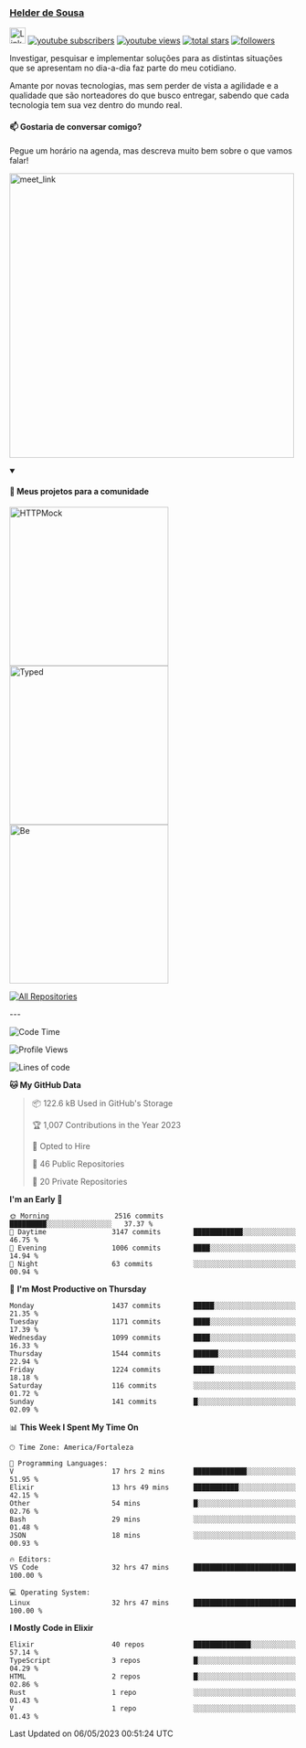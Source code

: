 <p align="left">
<a href="https://github.com/andridus">
    <h3>Helder de Sousa</h3></a>
</p>


<p align="left">
 <a href="https://linkedin.com/in/helder-de-sousa">
    <img height="28px" alt="Linkedin" title="Helder de Sousa" src="https://img.shields.io/badge/-linkedin-blue?style=flat-square&logo=Linkedin&logoColor=white&link=https://www.linkedin.com/in/helder-de-sousa""/></a>
  <a href="https://www.youtube.com/@vocedesenvolvedor?sub_confirmation=1">
    <img alt="youtube subscribers" title="Inscreva-se no canal Você, desenvolvedor" src="https://custom-icon-badges.demolab.com/youtube/channel/subscribers/UCh-qOj_p5CY_AfuR7fEYbwA?color=%23E05D44&label=V0CÊ,%20 DESENVOLVEDOR&logo=video&logoColor=white&style=for-the-badge&labelColor=CE4630""/></a>
  <a href="https://www.youtube.com/@vocedesenvolvedor">
    <img alt="youtube views" title="YouTube Visualizações" src="https://custom-icon-badges.demolab.com/youtube/channel/views/UCh-qOj_p5CY_AfuR7fEYbwA?color=%23E1AD0E&logo=video&logoColor=white&style=for-the-badge&labelColor=C79600"/></a>
  <a href="https://github.com/andridus?tab=repositories&sort=stargazers">
    <img alt="total stars" title="Total de Estrelas no GitHub" src="https://custom-icon-badges.demolab.com/github/stars/andridus?color=55960c&style=for-the-badge&labelColor=488207&logo=star"/></a>
  <a href="https://github.com/andridus?tab=followers">
    <img alt="followers" title="Siga-me on Github" src="https://custom-icon-badges.demolab.com/github/followers/andridus?color=236ad3&labelColor=1155ba&style=for-the-badge&logo=person-add&label=Follow&logoColor=white"/></a>
</p>

<p align="left">
 Investigar, pesquisar e implementar soluções para as distintas situações que se apresentam no dia-a-dia faz parte do meu cotidiano.

Amante por novas tecnologias, mas sem perder de vista a agilidade e a qualidade que são norteadores do que busco entregar, sabendo que cada tecnologia tem sua vez dentro do mundo real.
</p>

#### 📫 Gostaria de conversar comigo?

Pegue um horário na agenda, mas descreva muito bem sobre o que vamos falar!

<a href="https://calendly.com/andridus/30min" target="_blank"><img width="498" alt="meet_link" src="https://user-images.githubusercontent.com/15426564/144297439-f530f383-e73e-41e0-9914-a9b7d3f432e5.png"></a>


<details open>
  <summary><h4>📘 Meus projetos para a comunidade</h4></summary>

  <p align="left">
    <a href="https://github.com/andridus/httpmock"><img width="278" src="https://denvercoder1-github-readme-stats.vercel.app/api/pin/?username=andridus&repo=httpmock&theme=default&show_icons=true" alt="HTTPMock"></a>
    <a href="https://github.com/andridus/typed"><img width="278" src="https://denvercoder1-github-readme-stats.vercel.app/api/pin/?username=andridus&repo=typed&theme=default&show_icons=true" alt="Typed"></a>
    <a href="https://github.com/andridus/bee"><img width="278" src="https://denvercoder1-github-readme-stats.vercel.app/api/pin/?username=andridus&repo=bee&theme=default&show_icons=true" alt="Be"></a>

  </p>

  <a href="https://github.com/andridus?tab=repositories&sort=stargazers"><img alt="All Repositories" title="All Repositories" src="https://custom-icon-badges.demolab.com/badge/-Clique%20aqui%20para%20todos%20os%20meus%20repos-efefef?style=for-the-badge&logoColor=black&logo=repo"/></a>
</details>
---

<!--START_SECTION:waka-->
![Code Time](http://img.shields.io/badge/Code%20Time-516%20hrs%2015%20mins-blue)

![Profile Views](http://img.shields.io/badge/Profile%20Views-1-blue)

![Lines of code](https://img.shields.io/badge/From%20Hello%20World%20I%27ve%20Written-4.8%20million%20lines%20of%20code-blue)

**🐱 My GitHub Data** 

> 📦 122.6 kB Used in GitHub's Storage 
 > 
> 🏆 1,007 Contributions in the Year 2023
 > 
> 💼 Opted to Hire
 > 
> 📜 46 Public Repositories 
 > 
> 🔑 20 Private Repositories 
 > 
**I'm an Early 🐤** 

```text
🌞 Morning                2516 commits        █████████░░░░░░░░░░░░░░░░   37.37 % 
🌆 Daytime                3147 commits        ████████████░░░░░░░░░░░░░   46.75 % 
🌃 Evening                1006 commits        ████░░░░░░░░░░░░░░░░░░░░░   14.94 % 
🌙 Night                  63 commits          ░░░░░░░░░░░░░░░░░░░░░░░░░   00.94 % 
```
📅 **I'm Most Productive on Thursday** 

```text
Monday                   1437 commits        █████░░░░░░░░░░░░░░░░░░░░   21.35 % 
Tuesday                  1171 commits        ████░░░░░░░░░░░░░░░░░░░░░   17.39 % 
Wednesday                1099 commits        ████░░░░░░░░░░░░░░░░░░░░░   16.33 % 
Thursday                 1544 commits        ██████░░░░░░░░░░░░░░░░░░░   22.94 % 
Friday                   1224 commits        █████░░░░░░░░░░░░░░░░░░░░   18.18 % 
Saturday                 116 commits         ░░░░░░░░░░░░░░░░░░░░░░░░░   01.72 % 
Sunday                   141 commits         █░░░░░░░░░░░░░░░░░░░░░░░░   02.09 % 
```


📊 **This Week I Spent My Time On** 

```text
🕑︎ Time Zone: America/Fortaleza

💬 Programming Languages: 
V                        17 hrs 2 mins       █████████████░░░░░░░░░░░░   51.95 % 
Elixir                   13 hrs 49 mins      ███████████░░░░░░░░░░░░░░   42.15 % 
Other                    54 mins             █░░░░░░░░░░░░░░░░░░░░░░░░   02.76 % 
Bash                     29 mins             ░░░░░░░░░░░░░░░░░░░░░░░░░   01.48 % 
JSON                     18 mins             ░░░░░░░░░░░░░░░░░░░░░░░░░   00.93 % 

🔥 Editors: 
VS Code                  32 hrs 47 mins      █████████████████████████   100.00 % 

💻 Operating System: 
Linux                    32 hrs 47 mins      █████████████████████████   100.00 % 
```

**I Mostly Code in Elixir** 

```text
Elixir                   40 repos            ██████████████░░░░░░░░░░░   57.14 % 
TypeScript               3 repos             █░░░░░░░░░░░░░░░░░░░░░░░░   04.29 % 
HTML                     2 repos             █░░░░░░░░░░░░░░░░░░░░░░░░   02.86 % 
Rust                     1 repo              ░░░░░░░░░░░░░░░░░░░░░░░░░   01.43 % 
V                        1 repo              ░░░░░░░░░░░░░░░░░░░░░░░░░   01.43 % 
```




 Last Updated on 06/05/2023 00:51:24 UTC
<!--END_SECTION:waka-->
